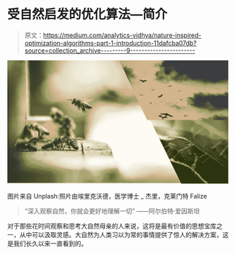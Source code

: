 # 受自然启发的优化算法—简介

> 原文：<https://medium.com/analytics-vidhya/nature-inspired-optimization-algorithms-part-1-introduction-11dafcba07db?source=collection_archive---------9----------------------->

![](img/b01b01c9e6f6d8c297582b81c7cc9aae.png)

图片来自 Unplash:照片由埃里克沃德，医学博士 _ 杰里，克莱门特 Falize

> “深入观察自然，你就会更好地理解一切”
> ——阿尔伯特·爱因斯坦

对于那些花时间观察和思考大自然母亲的人来说，这将是最有价值的思想宝库之一，从中可以汲取灵感。大自然为人类习以为常的事情提供了惊人的解决方案，这是我们长久以来一直看到的。